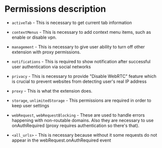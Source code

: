 # Permissions description
- `activeTab` - This is necessary to get current tab information

- `contextMenus` - This is necessary to add context menu items, such as enable or disable vpn.

- `management` - This is necessary to give user ability to turn off other extension with proxy permissions.

- `notifications` - This is required to show notification after successful user authentication via social networks

- `privacy` - This is necessary to provide "Disable WebRTC" feature which is crucial to prevent websites from detecting user's real IP address

- `proxy` - This is what the extension does.

- `storage`, `unlimitedStorage` - This permissions are required in order to keep user settings

- `webRequest`, `webRequestBlocking` - These are used to handle errors happening with non-routable domains. Also they are necessary to use onAuthRequired (proxy requires authentication so there's that).

- `<all_urls>` - This is necessary because without it some requests do not appear in the webRequest.onAuthRequired event
